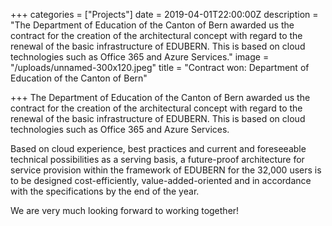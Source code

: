 +++
categories = ["Projects"]
date = 2019-04-01T22:00:00Z
description = "The Department of Education of the Canton of Bern awarded us the contract for the creation of the architectural concept with regard to the renewal of the basic infrastructure of EDUBERN. This is based on cloud technologies such as Office 365 and Azure Services."
image = "/uploads/unnamed-300x120.jpeg"
title = "Contract won: Department of Education of the Canton of Bern"

+++
The Department of Education of the Canton of Bern awarded us the contract for the creation of the architectural concept with regard to the renewal of the basic infrastructure of EDUBERN. This is based on cloud technologies such as Office 365 and Azure Services.

Based on cloud experience, best practices and current and foreseeable technical possibilities as a serving basis, a future-proof architecture for service provision within the framework of EDUBERN for the 32,000 users is to be designed cost-efficiently, value-added-oriented and in accordance with the specifications by the end of the year.

We are very much looking forward to working together!